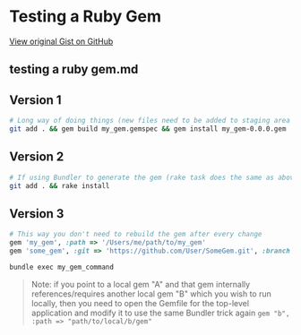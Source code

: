 # Testing a Ruby Gem

[View original Gist on GitHub](https://gist.github.com/Integralist/0bc61ef9827232605b55)

## testing a ruby gem.md

## Version 1

```sh
# Long way of doing things (new files need to be added to staging area *before* building the gem)
git add . && gem build my_gem.gemspec && gem install my_gem-0.0.0.gem
```

## Version 2

```sh
# If using Bundler to generate the gem (rake task does the same as above)
git add . && rake install
```

## Version 3

```ruby
# This way you don't need to rebuild the gem after every change
gem 'my_gem', :path => '/Users/me/path/to/my_gem'
gem 'some_gem', :git => 'https://github.com/User/SomeGem.git', :branch => 'some-branch'
```

```sh
bundle exec my_gem_command
```

> Note: if you point to a local gem "A" and that gem internally references/requires another local gem "B" which you wish to run locally, then you need to open the Gemfile for the top-level application and modify it to use the same Bundler trick again `gem "b", :path => "path/to/local/b/gem"`

